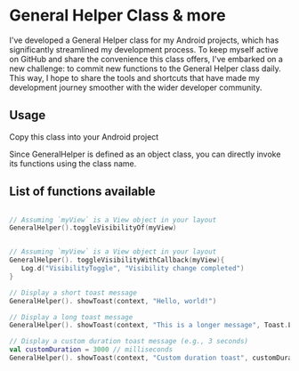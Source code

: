 # General Helper Class & more

I've developed a General Helper class for my Android projects, which has significantly streamlined my development process. To keep myself active on GitHub and share the convenience this class offers, I've embarked on a new challenge: to commit new functions to the General Helper class daily. This way, I hope to share the tools and shortcuts that have made my development journey smoother with the wider developer community.

## Usage
Copy this class into your Android project

Since GeneralHelper is defined as an object class, you can directly invoke its functions using the class name.

## List of functions available

```kotlin

// Assuming `myView` is a View object in your layout
GeneralHelper().toggleVisibilityOf(myView)

```

```kotlin

// Assuming `myView` is a View object in your layout
GeneralHelper(). toggleVisibilityWithCallback(myView){
   Log.d("VisibilityToggle", "Visibility change completed")
}

```

```kotlin
// Display a short toast message
GeneralHelper(). showToast(context, "Hello, world!")

// Display a long toast message
GeneralHelper(). showToast(context, "This is a longer message", Toast.LENGTH_LONG)

// Display a custom duration toast message (e.g., 3 seconds)
val customDuration = 3000 // milliseconds
GeneralHelper(). showToast(context, "Custom duration toast", customDuration)

```